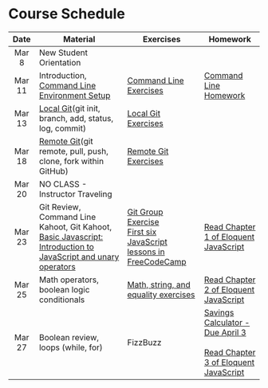 # Course Schedule

|  Date  | Material                                                                                                                                                                                                                                                            | Exercises                                                                                                                                                                                                   | Homework                                                        |
| :----: | ------------------------------------------------------------------------------------------------------------------------------------------------------------------------------------------------------------------------------------------------------------------- | ----------------------------------------------------------------------------------------------------------------------------------------------------------------------------------------------------------- | --------------------------------------------------------------- |
| Mar 8  | New Student Orientation                                                                                                                                                                                                                                             |                                                                                                                                                                                                             |                                                                 |
| Mar 11 | Introduction, [Command Line](./lectures/02-command-line) <br/> [Environment Setup](environment.md)                                                                                                                                                                  | [Command Line Exercises](./lectures/02-command-line/exercises.md)                                                                                                                                           | [Command Line Homework](./lectures/02-command-line/homework.md) |
| Mar 13 | [Local Git](https://github.com/uark-backend-class/course-materials/tree/master/lectures/03-source-control)(git init, branch, add, status, log, commit)                                                                                                              | [Local Git Exercises](https://github.com/uark-backend-class/course-materials/blob/master/lectures/03-source-control/exercises-local.md)                                                                     |                                                                 |
| Mar 18 | [Remote Git](https://github.com/uark-backend-class/course-materials/tree/master/lectures/03-source-control)(git remote, pull, push, clone, fork within GitHub)                                                                                                      | [Remote Git Exercises](https://github.com/uark-backend-class/course-materials/blob/master/lectures/03-source-control/exercises-remote.md)                                                                   |                                                                 |
| Mar 20 | NO CLASS - Instructor Traveling                                                                                                                                                                                                                                     |                                                                                                                                                                                                             |                                                                 |
| Mar 23 | Git Review, Command Line Kahoot, Git Kahoot, [Basic Javascript: Introduction to JavaScript and unary operators](https://github.com/uark-backend-class/course-materials/tree/master/lectures/04-javascript-basics#lecture-1-intro-to-javascript-and-unary-operators) | [Git Group Exercise](https://classroom.github.com/g/G0-3w-Ay)<br/>[First six JavaScript lessons in FreeCodeCamp](https://learn.freecodecamp.org/javascript-algorithms-and-data-structures/basic-javascript) | [Read Chapter 1 of Eloquent JavaScript](https://eloquentjavascript.net/01_values.html)                                                                |
| Mar 25 | Math operators, boolean logic conditionals                                                                                                                                                                                                                                     |  [Math, string, and equality exercises](https://github.com/uark-backend-class/course-materials/blob/master/lectures/04-javascript-basics/lecture02-exercises.md)                                                                                                                                                                                                           | [Read Chapter 2 of Eloquent JavaScript](http://eloquentjavascript.net/02_program_structure.html)                                                                |
| Mar 27 | Boolean review, loops (while, for)                                                                                                                                                                                                                                     |  FizzBuzz                                                                                                                                                                                                          | [Savings Calculator - Due April 3](https://classroom.github.com/a/atHBYnUw) <br /><br /> [Read Chapter 3 of Eloquent JavaScript](https://eloquentjavascript.net/03_functions.html)                                                                |
